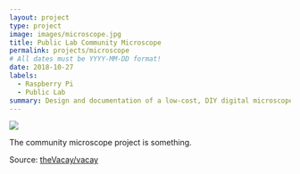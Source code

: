 ```yaml
---
layout: project
type: project
image: images/microscope.jpg
title: Public Lab Community Microscope
permalink: projects/microscope
# All dates must be YYYY-MM-DD format!
date: 2018-10-27
labels:
  - Raspberry Pi
  - Public Lab
summary: Design and documentation of a low-cost, DIY digital microscope.
---
```


<img class="ui medium right floated rounded image" src="../images/vacay-home-page.png">

The community microscope project is something.

Source: <a href="https://github.com/theVacay/vacay"><i class="large github icon"></i>theVacay/vacay</a>
